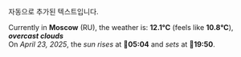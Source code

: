 
자동으로 추가된 텍스트입니다.

<!--START_SECTION:weather:moscow-->
Currently in **Moscow** (RU), the weather is: **12.1°C** (feels like **10.8°C**), ***overcast clouds***<br/>
On *April 23, 2025*, the *sun rises* at 🌅**05:04** and *sets* at 🌇**19:50**.
<!--END_SECTION:weather-->
